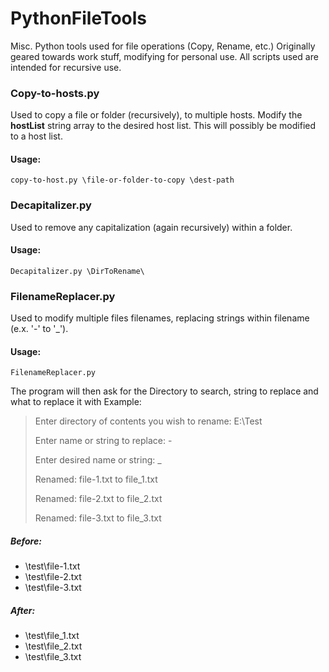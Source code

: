 PythonFileTools
===============

Misc. Python tools used for file operations (Copy, Rename, etc.)
Originally geared towards work stuff, modifying for personal use.
All scripts used are intended for recursive use.


### Copy-to-hosts.py

Used to copy a file or folder (recursively), to multiple hosts.
Modify the **hostList** string array to the desired host list.
This will possibly be modified to a host list.
#### Usage:
`copy-to-host.py \file-or-folder-to-copy \dest-path`


### Decapitalizer.py

Used to remove any capitalization (again recursively) within a folder.
#### Usage:
`Decapitalizer.py \DirToRename\`


### FilenameReplacer.py

Used to modify multiple files filenames, replacing strings within filename (e.x. '-' to '_').
#### Usage:
`FilenameReplacer.py`

The program will then ask for the Directory to search, string to replace and what to replace it with
Example: 

>Enter directory of contents you wish to rename: E:\Test
>
>Enter name or string to replace: -
>
>Enter desired name or string: _
>
>Renamed: file-1.txt to file_1.txt
>
>Renamed: file-2.txt to file_2.txt
>
>Renamed: file-3.txt to file_3.txt

##### Before:
  * \test\file-1.txt 
  * \test\file-2.txt 
  * \test\file-3.txt 

##### After:
  * \test\file_1.txt 
  * \test\file_2.txt 
  * \test\file_3.txt 
